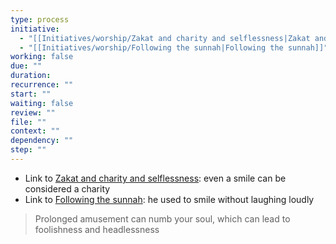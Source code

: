 ```yaml
---
type: process
initiative:
  - "[[Initiatives/worship/Zakat and charity and selflessness|Zakat and charity and selflessness]]"
  - "[[Initiatives/worship/Following the sunnah|Following the sunnah]]"
working: false
due: ""
duration: 
recurrence: ""
start: ""
waiting: false
review: ""
file: ""
context: ""
dependency: ""
step: ""
---
```


* Link to [Zakat and charity and selflessness](Initiatives/worship/Zakat%20and%20charity%20and%20selflessness.md): even a smile can be considered a charity
* Link to [Following the sunnah](Initiatives/worship/Following%20the%20sunnah.md): he used to smile without laughing loudly

> Prolonged amusement can numb your soul, which can lead to foolishness and headlessness
